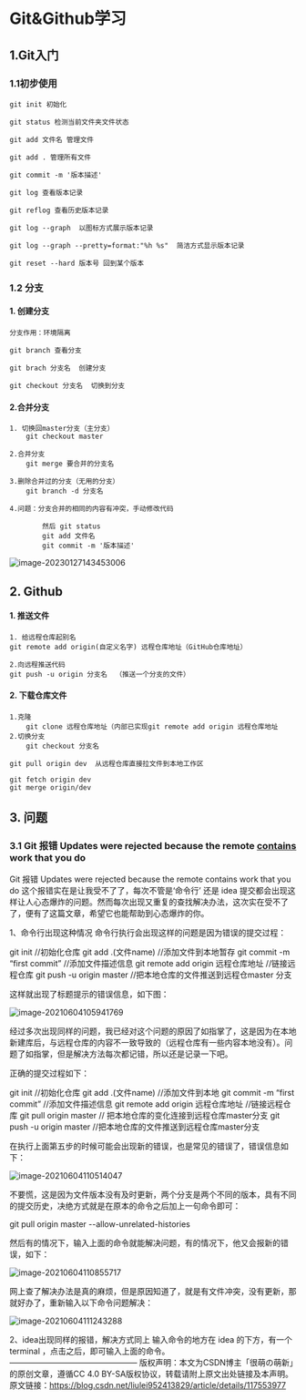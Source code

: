 # Git&Github学习

## 1.Git入门

### 1.1初步使用

```
git init 初始化

git status 检测当前文件夹文件状态

git add 文件名 管理文件

git add . 管理所有文件

git commit -m '版本描述'

git log 查看版本记录

git reflog 查看历史版本记录

git log --graph  以图标方式展示版本记录

git log --graph --pretty=format:"%h %s"  简洁方式显示版本记录

git reset --hard 版本号 回到某个版本
```

### 1.2 分支

#### 1. 创建分支

```
分支作用：环境隔离

git branch 查看分支

git brach 分支名  创建分支

git checkout 分支名  切换到分支
```

#### 2.合并分支

```
1. 切换回master分支（主分支）
	git checkout master
	
2.合并分支
	git merge 要合并的分支名

3.删除合并过的分支（无用的分支）
	git branch -d 分支名
	
4.问题：分支合并的相同的内容有冲突，手动修改代码

		然后 git status 
		git add 文件名
		git commit -m '版本描述'
```

![image-20230127143453006](C:\Users\33897\AppData\Roaming\Typora\typora-user-images\image-20230127143453006.png)



## 2. Github

#### 1. 推送文件

```
1. 给远程仓库起别名
git remote add origin(自定义名字) 远程仓库地址（GitHub仓库地址）

2.向远程推送代码
git push -u origin 分支名	（推送一个分支的文件）
```

#### 2. 下载仓库文件

```
1.克隆
	git clone 远程仓库地址（内部已实现git remote add origin 远程仓库地址
2.切换分支
	git checkout 分支名
```

```
git pull origin dev  从远程仓库直接拉文件到本地工作区

git fetch origin dev
git merge origin/dev
```

## 3. 问题

### 3.1 Git 报错 Updates were rejected because the remote [contains](https://so.csdn.net/so/search?q=contains&spm=1001.2101.3001.7020) work that you do

Git 报错 Updates were rejected because the remote contains work that you do
这个报错实在是让我受不了了，每次不管是‘命令行’ 还是 idea 提交都会出现这样让人心态爆炸的问题。然而每次出现又重复的查找解决办法，这次实在受不了了，便有了这篇文章，希望它也能帮助到心态爆炸的你。

1、命令行出现这种情况
命令行执行会出现这样的问题是因为错误的提交过程：

git init //初始化仓库
git add .(文件name)                  //添加文件到本地暂存
git commit -m “first commit”        //添加文件描述信息
git remote add origin    远程仓库地址 //链接远程仓库
git push -u origin master          //把本地仓库的文件推送到远程仓master                                      分支

这样就出现了标题提示的错误信息，如下图：

![image-20210604105941769](https://img-blog.csdnimg.cn/img_convert/634bfdb46101faca5327d62c2507170f.png)

经过多次出现同样的问题，我已经对这个问题的原因了如指掌了，这是因为在本地新建库后，与远程仓库的内容不一致导致的（远程仓库有一些内容本地没有）。问题了如指掌，但是解决方法每次都记错，所以还是记录一下吧。

正确的提交过程如下：

git init                           //初始化仓库
git add .(文件name)                //添加文件到本地 
git commit -m “first commit”      //添加文件描述信息
git remote add origin  远程仓库地址 //链接远程仓库 
git pull origin master           // 把本地仓库的变化连接到远程仓库master分支
git push -u origin master        //把本地仓库的文件推送到远程仓库master分支

在执行上面第五步的时候可能会出现新的错误，也是常见的错误了，错误信息如下：

![image-20210604110514047](https://img-blog.csdnimg.cn/img_convert/1fd57c5313639c3ac44d8ebfe829bde2.png)

不要慌，这是因为文件版本没有及时更新，两个分支是两个不同的版本，具有不同的提交历史，决绝方式就是在原本的命令之后加上一句命令即可：

git pull origin master --allow-unrelated-histories

然后有的情况下，输入上面的命令就能解决问题，有的情况下，他又会报新的错误，如下：

![image-20210604110855717](https://img-blog.csdnimg.cn/img_convert/2734e6825e41a98c894f2ef308b381af.png)

网上查了解决办法是真的麻烦，但是原因知道了，就是有文件冲突，没有更新，那就好办了，重新输入以下命令问题解决：

![image-20210604111243288](https://img-blog.csdnimg.cn/img_convert/ff117dae89b993d1acdbcd8ae133ef3f.png)

2、idea出现同样的报错，解决方式同上
输入命令的地方在 idea 的下方，有一个 terminal ，点击之后，即可输入上面的命令。
————————————————
版权声明：本文为CSDN博主「很萌の萌新」的原创文章，遵循CC 4.0 BY-SA版权协议，转载请附上原文出处链接及本声明。
原文链接：https://blog.csdn.net/liulei952413829/article/details/117553977

